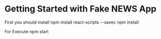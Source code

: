 # Getting Started with Fake NEWS App
First you should install
 npm install react-scripts --savec
 npm install 

For Execute 
  npm start




